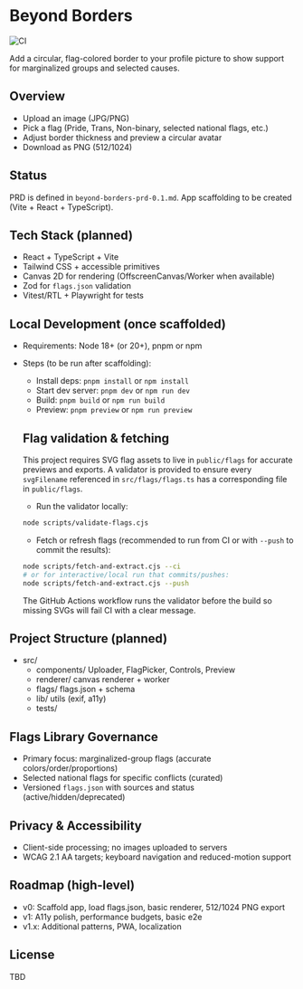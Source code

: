 # Beyond Borders

![CI](https://github.com/ravendarque/ravendarque-beyond-borders/actions/workflows/ci-validate-flags.yml/badge.svg)

Add a circular, flag-colored border to your profile picture to show support for marginalized groups and selected causes.

## Overview
- Upload an image (JPG/PNG)
- Pick a flag (Pride, Trans, Non-binary, selected national flags, etc.)
- Adjust border thickness and preview a circular avatar
- Download as PNG (512/1024)

## Status
PRD is defined in `beyond-borders-prd-0.1.md`. App scaffolding to be created (Vite + React + TypeScript).

## Tech Stack (planned)
- React + TypeScript + Vite
- Tailwind CSS + accessible primitives
- Canvas 2D for rendering (OffscreenCanvas/Worker when available)
- Zod for `flags.json` validation
- Vitest/RTL + Playwright for tests

## Local Development (once scaffolded)
- Requirements: Node 18+ (or 20+), pnpm or npm
- Steps (to be run after scaffolding):
  - Install deps: `pnpm install` or `npm install`
  - Start dev server: `pnpm dev` or `npm run dev`
  - Build: `pnpm build` or `npm run build`
  - Preview: `pnpm preview` or `npm run preview`

  ## Flag validation & fetching

  This project requires SVG flag assets to live in `public/flags` for accurate previews and exports. A validator is provided to ensure every `svgFilename` referenced in `src/flags/flags.ts` has a corresponding file in `public/flags`.

  - Run the validator locally:

  ```bash
  node scripts/validate-flags.cjs
  ```

  - Fetch or refresh flags (recommended to run from CI or with `--push` to commit the results):

  ```bash
  node scripts/fetch-and-extract.cjs --ci
  # or for interactive/local run that commits/pushes:
  node scripts/fetch-and-extract.cjs --push
  ```

  The GitHub Actions workflow runs the validator before the build so missing SVGs will fail CI with a clear message.

## Project Structure (planned)
- src/
  - components/ Uploader, FlagPicker, Controls, Preview
  - renderer/ canvas renderer + worker
  - flags/ flags.json + schema
  - lib/ utils (exif, a11y)
  - tests/

## Flags Library Governance
- Primary focus: marginalized-group flags (accurate colors/order/proportions)
- Selected national flags for specific conflicts (curated)
- Versioned `flags.json` with sources and status (active/hidden/deprecated)

## Privacy & Accessibility
- Client-side processing; no images uploaded to servers
- WCAG 2.1 AA targets; keyboard navigation and reduced-motion support

## Roadmap (high-level)
- v0: Scaffold app, load flags.json, basic renderer, 512/1024 PNG export
- v1: A11y polish, performance budgets, basic e2e
- v1.x: Additional patterns, PWA, localization

## License
TBD
